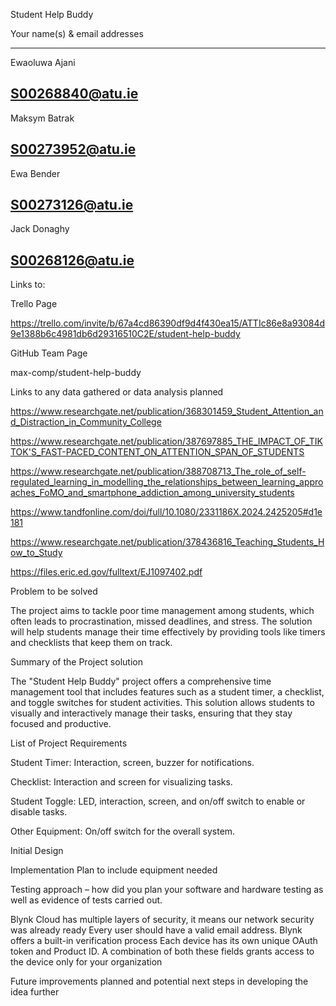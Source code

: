 Student Help Buddy  

 

Your name(s) & email addresses  

------------------------
Ewaoluwa Ajani 

S00268840@atu.ie 
------------------------
Maksym Batrak 

S00273952@atu.ie 
------------------------
Ewa Bender 

S00273126@atu.ie 
------------------------
Jack Donaghy 

S00268126@atu.ie 
------------------------

Links to:   

Trello Page  

https://trello.com/invite/b/67a4cd86390df9d4f430ea15/ATTIc86e8a93084d9e1388b6c4981db6d29316510C2E/student-help-buddy 

GitHub Team Page  

max-comp/student-help-buddy 

 

Links to any data gathered or data analysis planned  

https://www.researchgate.net/publication/368301459_Student_Attention_and_Distraction_in_Community_College 

https://www.researchgate.net/publication/387697885_THE_IMPACT_OF_TIKTOK'S_FAST-PACED_CONTENT_ON_ATTENTION_SPAN_OF_STUDENTS 

https://www.researchgate.net/publication/388708713_The_role_of_self-regulated_learning_in_modelling_the_relationships_between_learning_approaches_FoMO_and_smartphone_addiction_among_university_students 

https://www.tandfonline.com/doi/full/10.1080/2331186X.2024.2425205#d1e181 

https://www.researchgate.net/publication/378436816_Teaching_Students_How_to_Study 

https://files.eric.ed.gov/fulltext/EJ1097402.pdf 

 

 

Problem to be solved 

The project aims to tackle poor time management among students,
which often leads to procrastination, missed deadlines, and stress.
The solution will help students manage their time effectively by providing tools
like timers and checklists that keep them on track. 

  

Summary of the Project solution 

The "Student Help Buddy" project offers a comprehensive time management tool that includes features
such as a student timer, a checklist, and toggle switches for student activities. This solution allows
students to visually and interactively manage their tasks, ensuring that they stay focused and productive. 

  

List of Project Requirements   

Student Timer: Interaction, screen, buzzer for notifications.  

Checklist: Interaction and screen for visualizing tasks.  

Student Toggle: LED, interaction, screen, and on/off switch to enable or disable tasks.  

Other Equipment: On/off switch for the overall system. 

 

 

 

Initial Design  

 

 

 

Implementation Plan to include equipment needed 

Testing approach – how did you plan your software and hardware
testing as well as evidence of tests carried out. 

Blynk Cloud has multiple layers of security, it means our network security was already ready
Every user should have a valid email address.
Blynk offers a built-in verification process Each device has its own unique OAuth token and Product ID.
A combination of both these fields grants access to the device only for your organization 

  

Future improvements planned and potential next steps in developing the idea further  
